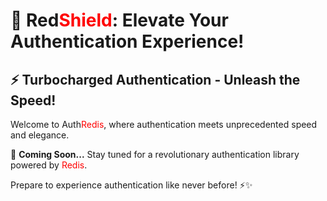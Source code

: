 # 🚀 Red<span style="color: red;">Shield</span>: Elevate Your Authentication Experience!

## ⚡ Turbocharged Authentication - Unleash the Speed!

Welcome to Auth<span style="color: red;">Redis</span>, where authentication meets unprecedented speed and elegance.

🎩 **Coming Soon...** Stay tuned for a revolutionary authentication library powered by <span style="color: red;">Redis</span>.

Prepare to experience authentication like never before! ⚡✨
